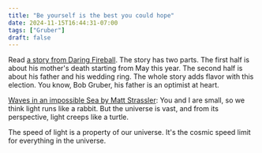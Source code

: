```yaml
---
title: "Be yourself is the best you could hope"
date: 2024-11-15T16:44:31-07:00
tags: ["Gruber"]
draft: false
---
```


Read [a story from Daring Fireball](https://daringfireball.net/2024/11/how_it_went). The story has two parts. The first half is about his mother's death starting from May this year. The second half is about his father and his wedding ring. The whole story adds flavor with this election. You know, Bob Gruber, his father is an optimist at heart.

[Waves in an impossible Sea by Matt Strassler](https://profmattstrassler.com/waves-in-an-impossible-sea/): You and I are small, so we think light runs like a rabbit. But the universe is vast, and from its perspective, light creeps like a turtle. 

The speed of light is a property of our universe. It's the cosmic speed limit for everything in the universe.

